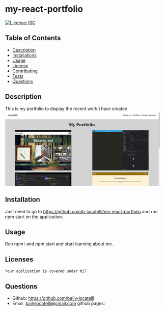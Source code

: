 # my-react-portfolio

  [![License: ISC](https://img.shields.io/badge/License-MIT-blue.svg)](https://opensource.org/licenses/MIT)
  
  ## Table of Contents
  * [Description](#description)
  * [Installations](#installation)
  * [Usage](#usage)
  * [License](#license)
  * [Contributing](#contributing)
  * [Tests](#tests)
  * [Questions](#questions)

  ## Description
  This is my portfolio to display the recent work i have created.
  ![portfolio](./public/assets/images/port.PNG)

  ## Installation
  Just need to go to https://github.com/b-locatelli/my-react-portfolio and run npm start on the application.

  ## Usage
  Run npm i and npm start and start learning about me. 

  ## Licenses
    Your application is covered under MIT

  ## Questions
  * Github: https://github.com/baily-locatelli
  * Email: bailylocatelli@gmail.com
  github pages: 